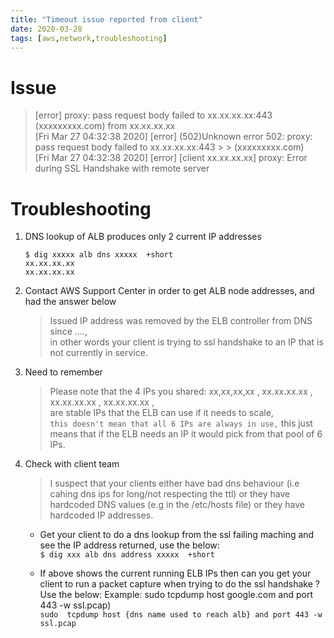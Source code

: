 ```yaml
---
title: "Timeout issue reported from client"
date: 2020-03-28
tags: [aws,network,troubleshooting]
---
```


# Issue


> [error] proxy: pass request body failed to xx.xx.xx.xx:443 (xxxxxxxxx.com) from xx.xx.xx.xx  
> [Fri Mar 27 04:32:38 2020] [error] (502)Unknown error 502: proxy: pass request body failed to xx.xx.xx.xx:443 > >  (xxxxxxxxx.com)  
> [Fri Mar 27 04:32:38 2020] [error] [client xx.xx.xx.xx] proxy: Error during SSL Handshake with remote server 


# Troubleshooting

1. DNS lookup of ALB produces only 2 current IP addresses  

    ```
    $ dig xxxxx alb dns xxxxx  +short
    xx.xx.xx.xx
    xx.xx.xx.xx
    ```

2. Contact AWS Support Center in order to get ALB node addresses, and had the answer below  

    > Issued IP address was removed by the ELB controller from DNS since ....,    
    > in other words your client is trying to ssl handshake to an IP that is not currently in service. 


3. Need to remember  

    > Please note that the 4 IPs you shared: xx,xx,xx,xx , xx.xx.xx.xx , xx.xx.xx.xx  , xx.xx.xx.xx ,   
    > are stable IPs that the ELB can use if it needs to scale,   
    > `this doesn't mean that all 6 IPs are always in use,`
    > this just means that if the ELB needs an IP it would pick from that pool of 6 IPs.  


4. Check with client team  

    > I suspect that your clients either have bad dns behaviour (i.e cahing dns ips for long/not respecting the ttl) or they have hardcoded DNS values (e.g in the /etc/hosts file) or they have hardcoded IP addresses. 

    - Get your client to do a dns lookup from the ssl failing maching and see the IP address returned, use the below:   
        `$ dig xxx alb dns address xxxxx  +short`  

    - If  above shows the current running ELB IPs then can you get your client to run a packet capture when trying to do the ssl handshake ? Use the below:   Example: sudo  tcpdump host google.com and port 443 -w ssl.pcap)    
        `sudo  tcpdump host {dns name used to reach alb} and port 443 -w ssl.pcap`  


